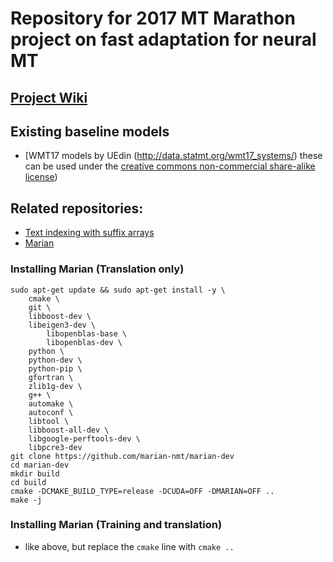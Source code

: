 # Repository for 2017 MT Marathon project on fast adaptation for neural MT

## [Project Wiki](https://github.com/ugermann/mtm17/wiki)

## Existing baseline models 
- [WMT17 models by UEdin (http://data.statmt.org/wmt17_systems/)
  these can be used under the [creative commons non-commercial share-alike license](https://creativecommons.org/licenses/by-nc-sa/3.0/))

## Related repositories:
- [Text indexing with suffix arrays](https://github.com/ugermann/btm)
- [Marian](https://github.com/marian-nmt/marian-dev)

### Installing Marian (Translation only)
```
sudo apt-get update && sudo apt-get install -y \
	cmake \
	git \
	libboost-dev \
	libeigen3-dev \
        libopenblas-base \
        libopenblas-dev \
	python \
	python-dev \
	python-pip \
	gfortran \
	zlib1g-dev \
	g++ \
	automake \
	autoconf \
	libtool \
	libboost-all-dev \
	libgoogle-perftools-dev \
	libpcre3-dev
git clone https://github.com/marian-nmt/marian-dev
cd marian-dev
mkdir build
cd build
cmake -DCMAKE_BUILD_TYPE=release -DCUDA=OFF -DMARIAN=OFF ..
make -j
```
### Installing Marian (Training and translation)
- like above, but replace the `cmake` line with `cmake ..`






